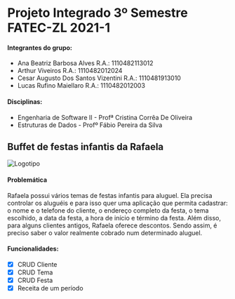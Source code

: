 # Projeto Integrado 3º Semestre FATEC-ZL 2021-1

#### Integrantes do grupo:
- Ana Beatriz Barbosa Alves R.A.: 1110482113012
- Arthur Viveiros R.A.: 1110482012024
- Cesar Augusto Dos Santos Vizentini R.A.: 1110481913010
- Lucas Rufino Maiellaro R.A.: 1110482012003

#### Disciplinas:
- Engenharia de Software II - Profª Cristina Corrêa De Oliveira
- Estruturas de Dados - Profº Fábio Pereira da Silva

## Buffet de festas infantis da Rafaela 

![Logotipo](https://i.imgur.com/UZn4nSh.png)

#### Problemática
Rafaela possui vários temas de festas infantis para aluguel. Ela precisa controlar os aluguéis e para isso quer uma aplicação que permita cadastrar: o nome e o telefone do cliente, o endereço completo da festa, o tema escolhido, a data da festa, a hora de início e término da festa. Além disso, para alguns clientes antigos, Rafaela oferece descontos. Sendo assim, é preciso saber o valor realmente cobrado num determinado aluguel.

#### Funcionalidades:
- [x] CRUD Cliente 
- [x] CRUD Tema 
- [x] CRUD Festa
- [x] Receita de um período
